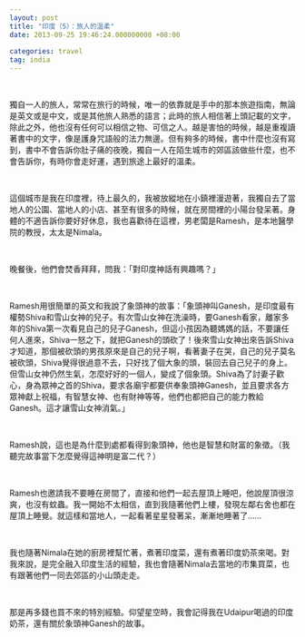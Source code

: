 ```yaml
--- 
layout: post 
title: "印度（5）：旅人的溫柔" 
date: 2013-09-25 19:46:24.000000000 +08:00 
 
categories: travel
tag: india
---
```


&nbsp;

獨自一人的旅人，常常在旅行的時候，唯一的依靠就是手中的那本旅遊指南，無論是英文或是中文，或是其他旅人熟悉的語言；此時的旅人相信著上頭記載的文字，除此之外，他也沒有任何可以相信之物、可信之人。越是害怕的時候，越是重複讀著書中的文字，像是護身咒語般的法力無邊。但有夠多的時候，書中什麼也沒有寫到，書中不會告訴你肚子痛的夜晚，獨自一人在陌生城市的郊區該做些什麼，也不會告訴你，有時你會走好運，遇到旅途上最好的溫柔。

&nbsp;

這個城市是我在印度裡，待上最久的，我被放縱地在小鎮裡漫遊著，我獨自去了當地人的公園、當地人的小店、甚至有很多的時候，就在房間裡的小陽台發呆著。身體的不適告訴你要好好休息，我也喜歡待在這裡，男老闆是Ramesh，是本地醫學院的教授，太太是Nimala。

&nbsp;

晚餐後，他們會焚香拜拜，問我：「對印度神話有興趣嗎？」

&nbsp;

Ramesh用很簡單的英文和我說了象頭神的故事：「象頭神叫Ganesh，是印度最有權勢Shiva和雪山女神的兒子。有次雪山女神在洗澡時，要Ganesh看家，離家多年的Shiva第一次看見自己的兒子Ganesh，但這小孩因為聽媽媽的話，不要讓任何人進來，Shiva一怒之下，就把Ganesh的頭砍了！後來雪山女神出來告訴Shiva才知道，那個被砍頭的男孩原來是自己的兒子啊，看著妻子在哭，自己的兒子莫名被砍頭，Shiva覺得很過意不去，只好找了個大象的頭，裝回去自己兒子的身上。但雪山女神仍然生氣，怎麼好好的一個人，變成了個象頭。Shiva為了討妻子歡心，身為眾神之首的Shiva，要求各廟宇都要供奉象頭神Ganesh，並且要求各方眾神獻上祝福，有智慧女神、也有財神等等，他們也都把自己的能力教給Ganesh。這才讓雪山女神消氣。」

&nbsp;

Ramesh說，這也是為什麼到處都看得到象頭神，他也是智慧和財富的象徵。（我聽完故事當下怎麼覺得這神明是富二代？）

&nbsp;

Ramesh也邀請我不要睡在房間了，直接和他們一起去屋頂上睡吧，他說屋頂很涼爽，也沒有蚊蟲。我一開始不太相信，直到我隨著他們上樓，發現左鄰右舍也都在屋頂上睡覺。就這樣和當地人，一起看著星星發著呆，漸漸地睡著了……

&nbsp;

我也隨著Nimala在她的廚房裡幫忙著，煮著印度菜，還有煮著印度奶茶來喝。對我來說，是完全融入印度生活的經驗，我也會隨著Nimala去當地的市集買菜，也有跟著他們一同去郊區的小山頭走走。

&nbsp;

那是再多錢也買不來的特別經驗。仰望星空時，我會記得我在Udaipur喝過的印度奶茶，還有關於象頭神Ganesh的故事。

